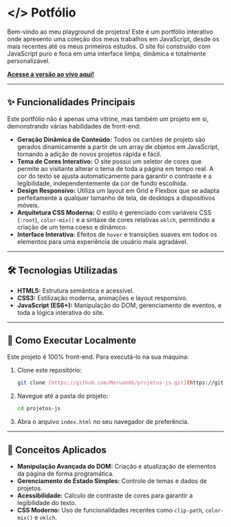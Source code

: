 # </> Potfólio 

Bem-vindo ao meu playground de projetos! Este é um portfólio interativo onde apresento uma coleção dos meus trabalhos em JavaScript, desde os mais recentes até os meus primeiros estudos. O site foi construído com JavaScript puro e foca em uma interface limpa, dinâmica e totalmente personalizável.

**[Acesse a versão ao vivo aqui!](https://moruan06.github.io/Projetos-JS/)**

---

## ✨ Funcionalidades Principais

Este portfólio não é apenas uma vitrine, mas também um projeto em si, demonstrando várias habilidades de front-end:

* **Geração Dinâmica de Conteúdo:** Todos os cartões de projeto são gerados dinamicamente a partir de um array de objetos em JavaScript, tornando a adição de novos projetos rápida e fácil.
* **Tema de Cores Interativo:** O site possui um seletor de cores que permite ao visitante alterar o tema de toda a página em tempo real. A cor do texto se ajusta automaticamente para garantir o contraste e a legibilidade, independentemente da cor de fundo escolhida.
* **Design Responsivo:** Utiliza um layout em Grid e Flexbox que se adapta perfeitamente a qualquer tamanho de tela, de desktops a dispositivos móveis.
* **Arquitetura CSS Moderna:** O estilo é gerenciado com variáveis CSS (`:root`), `color-mix()` e a sintaxe de cores relativas `oklch`, permitindo a criação de um tema coeso e dinâmico.
* **Interface Interativa:** Efeitos de `hover` e transições suaves em todos os elementos para uma experiência de usuário mais agradável.

---

## 🛠️ Tecnologias Utilizadas

* **HTML5:** Estrutura semântica e acessível.
* **CSS3:** Estilização moderna, animações e layout responsivo.
* **JavaScript (ES6+):** Manipulação do DOM, gerenciamento de eventos, e toda a lógica interativa do site.

---

## 🚀 Como Executar Localmente

Este projeto é 100% front-end. Para executá-lo na sua máquina:

1.  Clone este repositório:
    ```bash
    git clone [https://github.com/Moruan06/projetos-js.git](https://github.com/Moruan06/projetos-js.git)
    ```
2.  Navegue até a pasta do projeto:
    ```bash
    cd projetos-js
    ```
3.  Abra o arquivo `index.html` no seu navegador de preferência.

---

## 🧠 Conceitos Aplicados

* **Manipulação Avançada do DOM:** Criação e atualização de elementos da página de forma programática.
* **Gerenciamento de Estado Simples:** Controle de temas e dados de projetos.
* **Acessibilidade:** Cálculo de contraste de cores para garantir a legibilidade do texto.
* **CSS Moderno:** Uso de funcionalidades recentes como `clip-path`, `color-mix()` e `oklch`.
